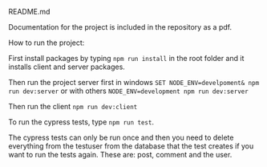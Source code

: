 README.md

Documentation for the project is included in the repository as a pdf.

How to run the project:

First install packages by typing `npm run install` in the root folder and it installs client and server packages.

Then run the project server first in windows `SET NODE_ENV=develpoment& npm run dev:server` or with others `NODE_ENV=development npm run dev:server`

Then run the client `npm run dev:client`

To run the cypress tests, type `npm run test`. 

The cypress tests can only be run once and then you need to delete everything from the testuser from the database that the test creates if you want to run the tests again. These are: post, comment and the user.
